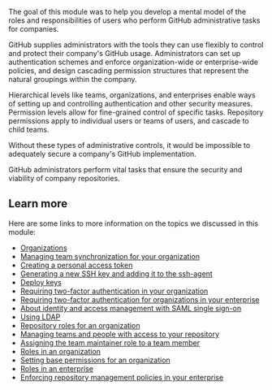 The goal of this module was to help you develop a mental model of the roles and responsibilities of users who perform GitHub administrative tasks for companies. 

GitHub supplies administrators with the tools they can use flexibly to control and protect their company's GitHub usage. Administrators can set up authentication schemes and enforce organization-wide or enterprise-wide policies, and design cascading permission structures that represent the natural groupings within the company.

Hierarchical levels like teams, organizations, and enterprises enable ways of setting up and controlling authentication and other security measures. Permission levels allow for fine-grained control of specific tasks. Repository permissions apply to individual users or teams of users, and cascade to child teams.

Without these types of administrative controls, it would be impossible to adequately secure a company's GitHub implementation.

GitHub administrators perform vital tasks that ensure the security and viability of company repositories.

## Learn more

Here are some links to more information on the topics we discussed in this module:

- [Organizations](https://docs.github.com/organizations?azure-portal=true)
- [Managing team synchronization for your organization](https://docs.github.com/organizations/managing-saml-single-sign-on-for-your-organization/managing-team-synchronization-for-your-organization?azure-portal=true)
- [Creating a personal access token](https://docs.github.com/authentication/keeping-your-account-and-data-secure/creating-a-personal-access-token)
- [Generating a new SSH key and adding it to the ssh-agent](https://docs.github.com/authentication/connecting-to-github-with-ssh/generating-a-new-ssh-key-and-adding-it-to-the-ssh-agent?azure-portal=true)
- [Deploy keys](https://docs.github.com/authentication/connecting-to-github-with-ssh/managing-deploy-keys#deploy-keys)
- [Requiring two-factor authentication in your organization](https://docs.github.com/organizations/keeping-your-organization-secure/managing-two-factor-authentication-for-your-organization/requiring-two-factor-authentication-in-your-organization?azure-portal=true)
- [Requiring two-factor authentication for organizations in your enterprise](https://docs.github.com/enterprise-cloud@latest/admin/policies/enforcing-policies-for-your-enterprise/enforcing-policies-for-security-settings-in-your-enterprise#requiring-two-factor-authentication-for-organizations-in-your-enterprise?azure-portal=true)
- [About identity and access management with SAML single sign-on](https://docs.github.com/enterprise-cloud@latest/organizations/managing-saml-single-sign-on-for-your-organization/about-identity-and-access-management-with-saml-single-sign-on?azure-portal=true)
- [Using LDAP](https://docs.github.com/enterprise-server@3.8/admin/identity-and-access-management/using-ldap-for-enterprise-iam/using-ldap?azure-portal=true)
- [Repository roles for an organization](https://docs.github.com/organizations/managing-user-access-to-your-organizations-repositories/repository-roles-for-an-organization#repository-access-for-each-permission-level?azure-portal=true)
- [Managing teams and people with access to your repository](https://docs.github.com/repositories/managing-your-repositorys-settings-and-features/managing-repository-settings/managing-teams-and-people-with-access-to-your-repository?azure-portal=true)
- [Assigning the team maintainer role to a team member](https://docs.github.com/organizations/organizing-members-into-teams/assigning-the-team-maintainer-role-to-a-team-member?azure-portal=true)
- [Roles in an organization](https://docs.github.com/organizations/managing-peoples-access-to-your-organization-with-roles/roles-in-an-organization#permission-levels-for-an-organization?azure-portal=true)
- [Setting base permissions for an organization](https://docs.github.com/organizations/managing-user-access-to-your-organizations-repositories/setting-base-permissions-for-an-organization?azure-portal=true)
- [Roles in an enterprise](https://docs.github.com/enterprise-cloud@latest/admin/user-management/managing-users-in-your-enterprise/roles-in-an-enterprise?azure-portal=true)
- [Enforcing repository management policies in your enterprise](https://docs.github.com/enterprise-cloud@latest/admin/policies/enforcing-policies-for-your-enterprise/enforcing-repository-management-policies-in-your-enterprise#enforcing-a-policy-on-default-repository-permissions?azure-portal=true)
